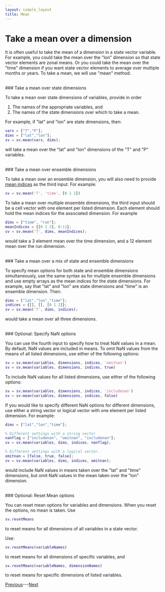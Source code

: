 ```yaml
---
layout: simple_layout
title: Mean
---
```


# Take a mean over a dimension

It is often useful to take the mean of a dimension in a state vector variable. For example, you could take the mean over the "lon" dimension so that state vector elements are zonal means. Or you could take the mean over the "time" dimension if you want state vector elements to average over multiple months or years. To take a mean, we will use "mean" method.

<br>
### Take a mean over state dimensions

To take a mean over state dimensions of variables, provide in order
1. The names of the appropriate variables, and
2. The names of the state dimensions over which to take a mean.

For example, if "lat" and "lon" are state dimensions, then:
```matlab
vars = ["T","P"];
dims = ["lat","lon"];
sv = sv.mean(vars, dims);
```
will take a mean over the "lat" and "lon" dimensions of the "T" and "P" variables.

<br>
### Take a mean over ensemble dimensions

To take a mean over an ensemble dimension, you will also need to provide [mean indices](dimension-indices#mean-indices) as the third input. For example:
```matlab
sv = sv.mean('T', 'time', [0 1 2])
```

To take a mean over multiple ensemble dimensions, the third input should be a cell vector with one element per listed dimension. Each element should hold the mean indices for the associated dimension. For example
```matlab
dims = ["time", "run"];
meanIndices = {[0 1 2], 0:11};
sv = sv.mean('T', dims, meanIndices);
```
would take a 3 element mean over the time dimension, and a 12 element mean over the run dimension.

<br>
### Take a mean over a mix of state and ensemble dimensions

To specify mean options for both state and ensemble dimensions simultaneously, use the same syntax as for multiple ensemble dimensions and use empty arrays as the mean indices for the state dimensions. For example, say that "lat" and "lon" are state dimensions and "time" is an ensemble dimension. Then:
```matlab
dims = ["lat","lon","time"];
indices = {[], [], [0 1 2]};
sv = sv.mean('T', dims, indices);
```
would take a mean over all three dimensions.

<br>
### Optional: Specify NaN options

You can use the fourth input to specify how to treat NaN values in a mean. By default, NaN values are included in means. To omit NaN values from the means of all listed dimensions, use either of the following options:
```matlab
sv = sv.mean(variables, dimensions, indices, 'omitnan')
sv = sv.mean(variables, dimensions, indices, true)
```

To include NaN values for all listed dimensions, use either of the following options:
```matlab
sv = sv.mean(variables, dimensions, indices, 'includenan')
sv = sv.mean(variables, dimensions, indices, false)
```

If you would like to specify different NaN options for different dimensions, use either a string vector or logical vector with one element per listed dimension. For example:
```matlab
dims = ["lat","lon","time"];

% Different settings with a string vector
nanflag = ["includenan", "omitnan", "includenan"];
sv = sv.mean(variables, dims, indices, nanflag);

% Different settings with a logical vector.
omitnan = [false, true, false];
sv = sv.mean(variables, dims, indices, omitnan);
```
would include NaN values in means taken over the "lat" and "time" dimensions, but omit NaN values in the mean taken over the "lon" dimension.

<br>
### Optional: Reset Mean options

You can reset mean options for variables and dimensions. When you reset the options, no mean is taken. Use
```matlab
sv.resetMeans
```
to reset means for all dimensions of all variables in a state vector.

Use:
```matlab
sv.resetMeans(variableNames)
```
to reset means for all dimensions of specific variables, and
```matlab
sv.resetMeans(variableNames, dimensionNames)
```
to reset means for specific dimensions of listed variables.

[Previous](sequence)---[Next](weighted-mean)
